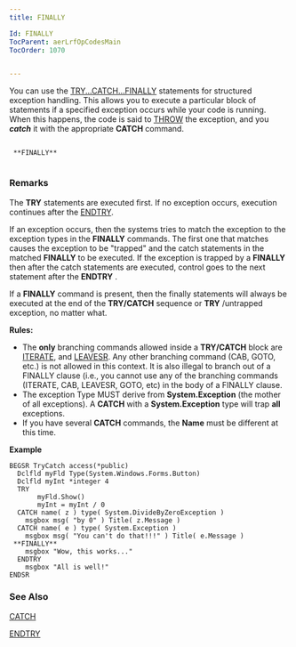 ```yaml
---
title: FINALLY

Id: FINALLY
TocParent: aerLrfOpCodesMain
TocOrder: 1070


---
```


You can use the [TRY...CATCH...FINALLY](TRYCATCHFINALLY.html) statements for structured exception handling. This allows you to execute a particular block of statements if a specified exception occurs while your code is running. When this happens, the code is said to [THROW](THROW.html) the exception, and you ***catch*** it with the appropriate **CATCH** command. 

```

 **FINALLY** 
        
```

### Remarks
The **TRY** statements are executed first. If no exception occurs, execution continues after the [ENDTRY](ENDTRY.html). 

If an exception occurs, then the systems tries to match the exception to the exception types in the **FINALLY** commands. The first one that matches causes the exception to be "trapped" and the catch statements in the matched **FINALLY** to be executed. If the exception is trapped by a **FINALLY** then after the catch statements are executed, control goes to the next statement after the **ENDTRY** . 

If a **FINALLY** command is present, then the finally statements will always be executed at the end of the **TRY/CATCH** sequence or **TRY** /untrapped exception, no matter what. 

**Rules:** 

- The **only**  branching commands allowed inside a **TRY/CATCH** 
                block are [ITERATE](ITERATE.html), and [LEAVESR](LEAVESR.html).  Any
                other branching command (CAB, GOTO, etc.) is not allowed in this context. 
                It is also illegal to branch out of a FINALLY clause (i.e., you cannot use any
                of the branching commands (ITERATE, CAB, LEAVESR, GOTO, etc) in the body of a
                FINALLY clause.
- The exception Type MUST derive from **System.Exception**  (the
                mother of all exceptions).  A **CATCH**  with a **System.Exception** 
                type will trap **all** 
                exceptions.
- If you have several **CATCH**  commands, the **Name**  must
                be different at this time.

**Example** 

```
BEGSR TryCatch access(*public)
  Dclfld myFld Type(System.Windows.Forms.Button)
  Dclfld myInt *integer 4
  TRY
       myFld.Show()
       myInt = myInt / 0 
  CATCH name( z ) type( System.DivideByZeroException )
    msgbox msg( "by 0" ) Title( z.Message )
  CATCH name( e ) type( System.Exception )
    msgbox msg( "You can't do that!!!" ) Title( e.Message )
 **FINALLY** 
    msgbox "Wow, this works..." 
  ENDTRY
    msgbox "All is well!"
ENDSR
```

### See Also
[CATCH](CATCH.html)

[ENDTRY](ENDTRY.html) 
